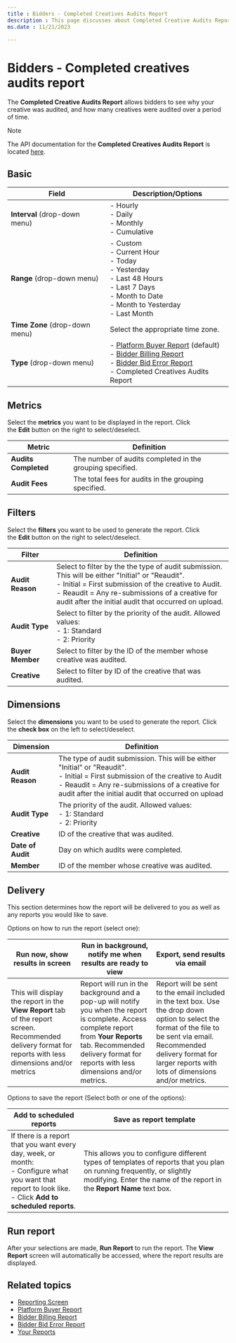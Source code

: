 ```yaml
---
title : Bidders - Completed Creatives Audits Report
description : This page discusses about Completed Creative Audits Report and how it allows bidders to see why your creative was audited, and how many creatives were audited over a period of time.  
ms.date : 11/21/2023

---
```



# Bidders - Completed creatives audits report

The **Completed Creative Audits Report** allows bidders to see why your
creative was audited, and how many creatives were audited over a period
of time.

> [!NOTE]
> The API documentation for the **Completed Creatives Audits Report** is located [here](completed-creative-audits-report.md).

## Basic

| Field                      | Description/Options                                                                                             |
|----------------------------|-----------------------------------------------------------------------------------------------------------------|
| **Interval** (drop-down menu)  | - Hourly <br> - Daily <br> - Monthly <br> - Cumulative                                                                                 |
| **Range** (drop-down menu)     | - Custom <br> - Current Hour <br> - Today <br> - Yesterday <br> - Last 48 Hours <br> - Last 7 Days <br> - Month to Date <br> - Month to Yesterday <br> - Last Month       |
| **Time Zone** (drop-down menu) | Select the appropriate time zone.                                                                               |
| **Type** (drop-down menu)      | - [Platform Buyer Report](platform-buyer-report) (default) <br> -  [Bidder Billing Report](bidder-billing-report.md) <br> - [Bidder Bid Error Report](bidder-bid-error-report.md) <br> - Completed Creatives Audits Report |

## Metrics

Select the **metrics** you want to be displayed in the report. Click
the **Edit** button on the right to
select/deselect.

| Metric           | Definition                                                |
|------------------|-----------------------------------------------------------|
| **Audits Completed** | The number of audits completed in the grouping specified. |
| **Audit Fees**       | The total fees for audits in the grouping specified.      |

## Filters

Select the **filters** you want to be used to generate the report. Click
the **Edit** button on the right to select/deselect.

| Filter       | Definition                                                                                                                                                                                                                                                   |
|--------------|--------------------------------------------------------------------------------------------------------------------------------------------------------------------------------------------------------------------------------------------------------------|
| **Audit Reason** | Select to filter by the the type of audit submission. This will be either "Initial" or "Reaudit". <br>- Initial = First submission of the creative to Audit. <br> - Reaudit = Any re-submissions of a creative for audit after the initial audit that occurred on upload. |
| **Audit Type**   | Select to filter by the priority of the audit. Allowed values: <br> - 1: Standard <br> - 2: Priority                                                                                                                                                                       |
| **Buyer Member** | Select to filter by the ID of the member whose creative was audited.                                                                                                                                                                                         |
| **Creative**     | Select to filter by ID of the creative that was audited.                                                                                                                                                                                                     |

## Dimensions

Select the **dimensions** you want to be used to generate the report.
Click the **check box** on the left to select/deselect.

| Dimension     | Definition                                                                                                                                                                                                                         |
|---------------|------------------------------------------------------------------------------------------------------------------------------------------------------------------------------------------------------------------------------------|
| **Audit Reason**  | The type of audit submission. This will be either "Initial" or "Reaudit". <br> - Initial = First submission of the creative to Audit <br> - Reaudit = Any re-submissions of a creative for audit after the initial audit that occurred on upload |
| **Audit Type**    | The priority of the audit. Allowed values: <br> - 1: Standard <br> - 2: Priority                                                                                                                                                                 |
| **Creative**     | ID of the creative that was audited.                                                                                                                                                                                               |
| **Date of Audit** | Day on which audits were completed.                                                                                                                                                                                                |
| **Member**        | ID of the member whose creative was audited.                                                                                                                                                                                       |

## Delivery

This section determines how the report will be delivered to you as well
as any reports you would like to save.

Options on how to run the report (select one):

| Run now, show results in screen                                                                                                                       | Run in background, notify me when results are ready to view                                                                                                                                                            | Export, send results via email                                                                                                                                                                                                    |
|-------------------------------------------------------------------------------------------------------------------------------------------------------|------------------------------------------------------------------------------------------------------------------------------------------------------------------------------------------------------------------------|-----------------------------------------------------------------------------------------------------------------------------------------------------------------------------------------------------------------------------------|
| This will display the report in the **View Report** tab of the report screen. Recommended delivery format for reports with less dimensions and/or metrics | Report will run in the background and a pop-up will notify you when the report is complete. Access complete report from **Your Reports** tab. Recommended delivery format for reports with less dimensions and/or metrics. | Report will be sent to the email included in the text box. Use the drop down option to select the format of the file to be sent via email. Recommended delivery format for larger reports with lots of dimensions and/or metrics. |

Options to save the report (Select both or one of the options):

| Add to scheduled reports                                                                                                                        | Save as report template                                                                                                                                                                    |
|-------------------------------------------------------------------------------------------------------------------------------------------------|--------------------------------------------------------------------------------------------------------------------------------------------------------------------------------------------|
| If there is a report that you want every day, week, or month: <br> - Configure what you want that report to look like. <br> - Click **Add to scheduled reports**. | This allows you to configure different types of templates of reports that you plan on running frequently, or slightly modifying. Enter the name of the report in the **Report Name** text box. | 

## Run report

After your selections are made, **Run Report** to run the report.
The **View Report** screen will
automatically be accessed, where the report results are displayed.

## Related topics 

- [Reporting Screen](reporting-screen.md)
- [Platform Buyer Report](platform-buyer-report.md)
- [Bidder Billing Report](bidder-billing-report)
- [Bidder Bid Error Report](bidder-bid-error-report.md)
- [Your Reports](your-reports.md)
